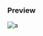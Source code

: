 ### Preview
![a](https://github.com/Eazvy/UILibs/blob/main/Notifications/Scar/Screenshot%202023-05-01%20075328.png?raw=true)
